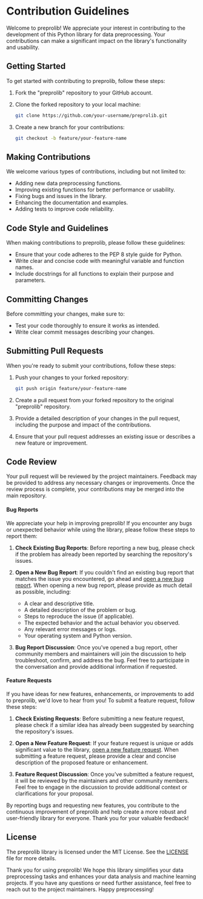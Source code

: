 # Contribution Guidelines

Welcome to preprolib! We appreciate your interest in contributing to the development of this Python library for data preprocessing. Your contributions can make a significant impact on the library's functionality and usability.

## Getting Started

To get started with contributing to preprolib, follow these steps:

1. Fork the "preprolib" repository to your GitHub account.

2. Clone the forked repository to your local machine:

   ```bash
   git clone https://github.com/your-username/preprolib.git
   ```

3. Create a new branch for your contributions:

   ```bash
   git checkout -b feature/your-feature-name
   ```

## Making Contributions

We welcome various types of contributions, including but not limited to:

- Adding new data preprocessing functions.
- Improving existing functions for better performance or usability.
- Fixing bugs and issues in the library.
- Enhancing the documentation and examples.
- Adding tests to improve code reliability.

## Code Style and Guidelines

When making contributions to preprolib, please follow these guidelines:

- Ensure that your code adheres to the PEP 8 style guide for Python.
- Write clear and concise code with meaningful variable and function names.
- Include docstrings for all functions to explain their purpose and parameters.

## Committing Changes

Before committing your changes, make sure to:

- Test your code thoroughly to ensure it works as intended.
- Write clear commit messages describing your changes.

## Submitting Pull Requests

When you're ready to submit your contributions, follow these steps:

1. Push your changes to your forked repository:

   ```bash
   git push origin feature/your-feature-name
   ```

2. Create a pull request from your forked repository to the original "preprolib" repository.

3. Provide a detailed description of your changes in the pull request, including the purpose and impact of the contributions.

4. Ensure that your pull request addresses an existing issue or describes a new feature or improvement.

## Code Review

Your pull request will be reviewed by the project maintainers. Feedback may be provided to address any necessary changes or improvements. Once the review process is complete, your contributions may be merged into the main repository.


#### Bug Reports

We appreciate your help in improving preprolib! If you encounter any bugs or unexpected behavior while using the library, please follow these steps to report them:

1. **Check Existing Bug Reports**: Before reporting a new bug, please check if the problem has already been reported by searching the repository's issues.

2. **Open a New Bug Report**: If you couldn't find an existing bug report that matches the issue you encountered, go ahead and [open a new bug report](.github\ISSUE_TEMPLATE\bug_report.md). When opening a new bug report, please provide as much detail as possible, including:

   - A clear and descriptive title.
   - A detailed description of the problem or bug.
   - Steps to reproduce the issue (if applicable).
   - The expected behavior and the actual behavior you observed.
   - Any relevant error messages or logs.
   - Your operating system and Python version.

3. **Bug Report Discussion**: Once you've opened a bug report, other community members and maintainers will join the discussion to help troubleshoot, confirm, and address the bug. Feel free to participate in the conversation and provide additional information if requested.

#### Feature Requests

If you have ideas for new features, enhancements, or improvements to add to preprolib, we'd love to hear from you! To submit a feature request, follow these steps:

1. **Check Existing Requests**: Before submitting a new feature request, please check if a similar idea has already been suggested by searching the repository's issues.

2. **Open a New Feature Request**: If your feature request is unique or adds significant value to the library, [open a new feature request](.github\ISSUE_TEMPLATE\feature_request.md). When submitting a feature request, please provide a clear and concise description of the proposed feature or enhancement.

3. **Feature Request Discussion**: Once you've submitted a feature request, it will be reviewed by the maintainers and other community members. Feel free to engage in the discussion to provide additional context or clarifications for your proposal.

By reporting bugs and requesting new features, you contribute to the continuous improvement of preprolib and help create a more robust and user-friendly library for everyone. Thank you for your valuable feedback!

## License

The preprolib library is licensed under the MIT License. See the [LICENSE](LICENSE) file for more details.

Thank you for using preprolib! We hope this library simplifies your data preprocessing tasks and enhances your data analysis and machine learning projects. If you have any questions or need further assistance, feel free to reach out to the project maintainers. Happy preprocessing!